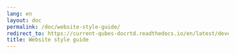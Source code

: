 ```yaml
---
lang: en
layout: doc
permalink: /doc/website-style-guide/
redirect_to: https://current-qubes-docrtd.readthedocs.io/en/latest/developer/general/website-style-guide.html
title: Website style guide
---
```

